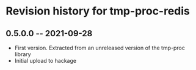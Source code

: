 # Revision history for tmp-proc-redis

## 0.5.0.0 -- 2021-09-28

* First version. Extracted from an unreleased version of the tmp-proc library
* Initial upload to hackage
